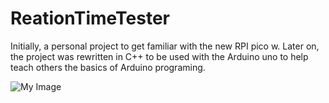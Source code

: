 # ReationTimeTester

Initially, a personal project to get familiar with the new RPI pico w.
Later on, the project was rewritten in C++ to be used with the Arduino uno to help teach others the basics of Arduino programing. 

![My Image](Arduino_Wire.jpg)
